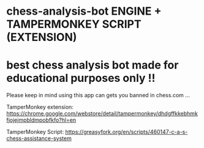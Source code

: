 # chess-analysis-bot ENGINE + TAMPERMONKEY SCRIPT (EXTENSION)
# best chess analysis bot made for educational purposes only !!

Please keep in mind using this app can gets you banned in chess.com ...

TamperMonkey extension:
https://chrome.google.com/webstore/detail/tampermonkey/dhdgffkkebhmkfjojejmpbldmpobfkfo?hl=en

TamperMonkey Script:
https://greasyfork.org/en/scripts/460147-c-a-s-chess-assistance-system
